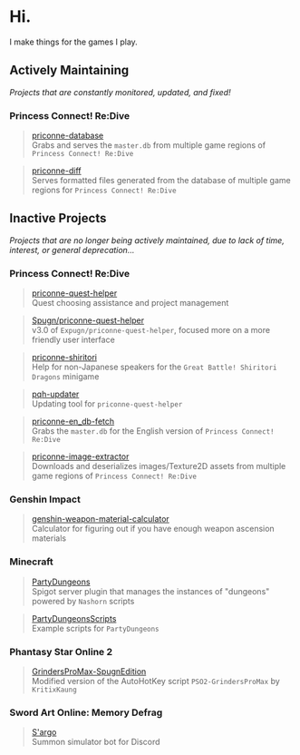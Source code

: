 # Hi.
I make things for the games I play.

## Actively Maintaining
*Projects that are constantly monitored, updated, and fixed!*

### Princess Connect! Re:Dive
> [priconne-database](https://github.com/Expugn/priconne-database)<br>
Grabs and serves the `master.db` from multiple game regions of `Princess Connect! Re:Dive`

> [priconne-diff](https://github.com/Expugn/priconne-diff)<br>
Serves formatted files generated from the database of multiple game regions for `Princess Connect! Re:Dive`

## Inactive Projects
*Projects that are no longer being actively maintained, due to lack of time, interest, or general deprecation...*

### Princess Connect! Re:Dive
> [priconne-quest-helper](https://github.com/Expugn/priconne-quest-helper)<br>
Quest choosing assistance and project management

> [Spugn/priconne-quest-helper](https://github.com/Spugn/priconne-quest-helper)<br>
v3.0 of `Expugn/priconne-quest-helper`, focused more on a more friendly user interface

> [priconne-shiritori](https://github.com/Expugn/priconne-shiritori)<br>
Help for non-Japanese speakers for the `Great Battle! Shiritori Dragons` minigame

> [pqh-updater](https://github.com/Expugn/pqh-updater)<br>
Updating tool for `priconne-quest-helper`

> [priconne-en_db-fetch](https://github.com/Expugn/priconne-en_db-fetch)<br>
Grabs the `master.db` for the English version of `Princess Connect! Re:Dive`

> [priconne-image-extractor](https://github.com/Expugn/priconne-image-extractor)<br>
Downloads and deserializes images/Texture2D assets from multiple game regions of `Princess Connect! Re:Dive`

### Genshin Impact
> [genshin-weapon-material-calculator](https://github.com/Expugn/genshin-weapon-material-calculator)<br>
Calculator for figuring out if you have enough weapon ascension materials

### Minecraft
> [PartyDungeons](https://github.com/Expugn/PartyDungeons)<br>
Spigot server plugin that manages the instances of "dungeons" powered by `Nashorn` scripts

> [PartyDungeonsScripts](https://github.com/Expugn/PartyDungeonsScripts)<br>
Example scripts for `PartyDungeons`

### Phantasy Star Online 2
> [GrindersProMax-SpugnEdition](https://github.com/Expugn/GrindersProMax-SpugnEdition)<br>
Modified version of the AutoHotKey script `PSO2-GrindersProMax` by `KritixKaung`

### Sword Art Online: Memory Defrag
> [S'argo](https://github.com/Expugn/S-argo)<br>
Summon simulator bot for Discord
